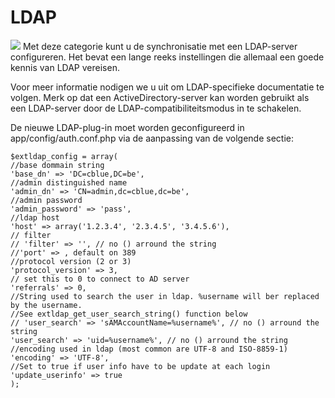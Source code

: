 # LDAP

![](../../../.gitbook/assets/graficos14.png) Met deze categorie kunt u de synchronisatie met een LDAP-server configureren. Het bevat een lange reeks instellingen die allemaal een goede kennis van LDAP vereisen.

Voor meer informatie nodigen we u uit om LDAP-specifieke documentatie te volgen. Merk op dat een ActiveDirectory-server kan worden gebruikt als een LDAP-server door de LDAP-compatibiliteitsmodus in te schakelen.

De nieuwe LDAP-plug-in moet worden geconfigureerd in app/config/auth.conf.php via de aanpassing van de volgende sectie:

```
$extldap_config = array(
//base dommain string
'base_dn' => 'DC=cblue,DC=be',
//admin distinguished name
'admin_dn' => 'CN=admin,dc=cblue,dc=be',
//admin password
'admin_password' => 'pass',
//ldap host
'host' => array('1.2.3.4', '2.3.4.5', '3.4.5.6'),
// filter
// 'filter' => '', // no () arround the string
//'port' => , default on 389
//protocol version (2 or 3)
'protocol_version' => 3,
// set this to 0 to connect to AD server
'referrals' => 0,
//String used to search the user in ldap. %username will ber replaced by the username.
//See extldap_get_user_search_string() function below
// 'user_search' => 'sAMAccountName=%username%', // no () arround the string
'user_search' => 'uid=%username%', // no () arround the string
//encoding used in ldap (most common are UTF-8 and ISO-8859-1)
'encoding' => 'UTF-8',
//Set to true if user info have to be update at each login
'update_userinfo' => true
);
```
